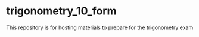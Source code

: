 # trigonometry_10_form
This repository is for hosting materials to prepare for the trigonometry exam
